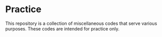 # Practice

This repository is a collection of miscellaneous codes that serve various purposes. These codes are intended for practice only.
